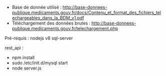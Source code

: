 - Base de donnée utilisé : http://base-donnees-publique.medicaments.gouv.fr/docs/Contenu_et_format_des_fichiers_telechargeables_dans_la_BDM_v1.pdf
- Téléchargement des données brutes : http://base-donnees-publique.medicaments.gouv.fr/telechargement.php

Pré-requis :
nodejs v8
sql-server

rest_api :
- npm install
- sudo /etc/init.d/mysql start
- node server.js
